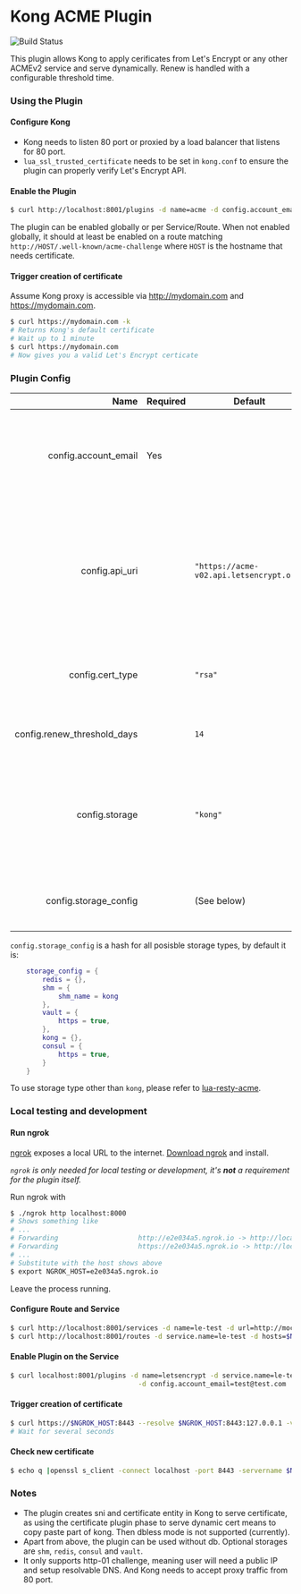 # Kong ACME Plugin

![Build Status](https://travis-ci.com/Kong/kong-plugin-acme.svg?branch=master)

This plugin allows Kong to apply cerificates from Let's Encrypt or any other ACMEv2 service
and serve dynamically. Renew is handled with a configurable threshold time.

### Using the Plugin

#### Configure Kong

- Kong needs to listen 80 port or proxied by a load balancer that listens for 80 port.
- `lua_ssl_trusted_certificate` needs to be set in `kong.conf` to ensure the plugin can properly
verify Let's Encrypt API.

#### Enable the Plugin
```bash
$ curl http://localhost:8001/plugins -d name=acme -d config.account_email=yourname@example.com
```

The plugin can be enabled globally or per Service/Route.
When not enabled globally, it should at least be enabled on a route matching `http://HOST/.well-known/acme-challenge`
where `HOST` is the hostname that needs certificate.

#### Trigger creation of certificate

Assume Kong proxy is accessible via http://mydomain.com and https://mydomain.com.

```bash
$ curl https://mydomain.com -k
# Returns Kong's default certificate
# Wait up to 1 minute
$ curl https://mydomain.com
# Now gives you a valid Let's Encrypt certicate
```

### Plugin Config

Name                | Required   | Default | Description
-------------------:|------------|------------|------------
config.account_email| Yes        |            | The account identifier, can be reused in different plugin instance.
config.api_uri      |            |  `"https://acme-v02.api.letsencrypt.org"`   | The ACMEv2 API endpoint to use, user might use [Let's Encrypt staging environemnt](https://letsencrypt.org/docs/staging-environment/) during testing.
config.cert_type    |            |  `"rsa"`   | The certificate to recreate, choice of `"rsa"` or `"ecc"`.
config.renew_threshold_days|     |  `14`      | Days before expire to renew the certificate.
config.storage      |            |  `"kong"`  | The backend storage type to use, choice of `"kong"`, `"shm"`, `"redis"`, `"consul"` or `"vault"`
config.storage_config|           | (See below)| Storage configs for each backend storage.

`config.storage_config` is a hash for all posisble storage types, by default it is:
```lua
    storage_config = {
        redis = {},
        shm = {
            shm_name = kong
        },
        vault = {
            https = true,
        },
        kong = {},
        consul = {
            https = true,
        }
    }
```

To use storage type other than `kong`, please refer to [lua-resty-acme](https://github.com/fffonion/lua-resty-acme#storage-adapters).

### Local testing and development

#### Run ngrok

[ngrok](https://ngrok.com) exposes a local URL to the internet. [Download ngrok](https://ngrok.com/download) and install.

*`ngrok` is only needed for local testing or development, it's **not** a requirement for the plugin itself.*

Run ngrok with

```bash
$ ./ngrok http localhost:8000
# Shows something like
# ...
# Forwarding                    http://e2e034a5.ngrok.io -> http://localhost:8000
# Forwarding                    https://e2e034a5.ngrok.io -> http://localhost:8000
# ...
# Substitute with the host shows above
$ export NGROK_HOST=e2e034a5.ngrok.io
```

Leave the process running.

#### Configure Route and Service

```bash
$ curl http://localhost:8001/services -d name=le-test -d url=http://mockbin.org
$ curl http://localhost:8001/routes -d service.name=le-test -d hosts=$NGROK_HOST
```

#### Enable Plugin on the Service

```bash
$ curl localhost:8001/plugins -d name=letsencrypt -d service.name=le-test \
                                -d config.account_email=test@test.com
```

#### Trigger creation of certificate

```bash
$ curl https://$NGROK_HOST:8443 --resolve $NGROK_HOST:8443:127.0.0.1 -vk
# Wait for several seconds
```

#### Check new certificate

```bash
$ echo q |openssl s_client -connect localhost -port 8443 -servername $NGROK_HOST 2>/dev/nil|openssl x509 -text -noout
```

### Notes

- The plugin creates sni and certificate entity in Kong to serve certificate, as using the certificate plugin phase
to serve dynamic cert means to copy paste part of kong. Then dbless mode is not supported (currently).
- Apart from above, the plugin can be used without db. Optional storages are `shm`, `redis`, `consul` and `vault`.
- It only supports http-01 challenge, meaning user will need a public IP and setup resolvable DNS. And Kong
needs to accept proxy traffic from 80 port.
